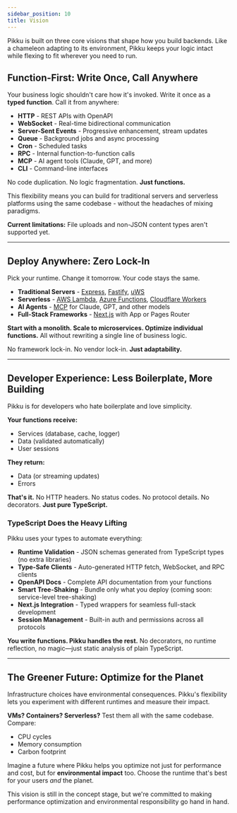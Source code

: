 ```yaml
---
sidebar_position: 10
title: Vision
---
```


Pikku is built on three core visions that shape how you build backends. Like a chameleon adapting to its environment, Pikku keeps your logic intact while flexing to fit wherever you need to run.

## Function-First: Write Once, Call Anywhere

Your business logic shouldn't care how it's invoked. Write it once as a **typed function**. Call it from anywhere:

- **HTTP** - REST APIs with OpenAPI
- **WebSocket** - Real-time bidirectional communication
- **Server-Sent Events** - Progressive enhancement, stream updates
- **Queue** - Background jobs and async processing
- **Cron** - Scheduled tasks
- **RPC** - Internal function-to-function calls
- **MCP** - AI agent tools (Claude, GPT, and more)
- **CLI** - Command-line interfaces

No code duplication. No logic fragmentation. **Just functions.**

This flexibility means you can build for traditional servers and serverless platforms using the same codebase - without the headaches of mixing paradigms.

**Current limitations:** File uploads and non-JSON content types aren't supported yet.

---

## Deploy Anywhere: Zero Lock-In

Pick your runtime. Change it tomorrow. Your code stays the same.

- **Traditional Servers** - [Express](https://expressjs.com), [Fastify](https://www.fastify.io), [uWS](https://github.com/uNetworking/uWebSockets.js)
- **Serverless** - [AWS Lambda](https://aws.amazon.com/lambda), [Azure Functions](https://azure.microsoft.com/en-us/products/functions/), [Cloudflare Workers](https://workers.cloudflare.com)
- **AI Agents** - [MCP](https://modelcontextprotocol.io/docs/concepts/resources) for Claude, GPT, and other models
- **Full-Stack Frameworks** - [Next.js](https://nextjs.org) with App or Pages Router

**Start with a monolith. Scale to microservices. Optimize individual functions.** All without rewriting a single line of business logic.

No framework lock-in. No vendor lock-in. **Just adaptability.**

---

## Developer Experience: Less Boilerplate, More Building

Pikku is for developers who hate boilerplate and love simplicity.

**Your functions receive:**
- Services (database, cache, logger)
- Data (validated automatically)
- User sessions

**They return:**
- Data (or streaming updates)
- Errors

**That's it.** No HTTP headers. No status codes. No protocol details. No decorators. **Just pure TypeScript.**

### TypeScript Does the Heavy Lifting

Pikku uses your types to automate everything:

- **Runtime Validation** - JSON schemas generated from TypeScript types (no extra libraries)
- **Type-Safe Clients** - Auto-generated HTTP fetch, WebSocket, and RPC clients
- **OpenAPI Docs** - Complete API documentation from your functions
- **Smart Tree-Shaking** - Bundle only what you deploy (coming soon: service-level tree-shaking)
- **Next.js Integration** - Typed wrappers for seamless full-stack development
- **Session Management** - Built-in auth and permissions across all protocols

**You write functions. Pikku handles the rest.** No decorators, no runtime reflection, no magic—just static analysis of plain TypeScript.

---

## The Greener Future: Optimize for the Planet

Infrastructure choices have environmental consequences. Pikku's flexibility lets you experiment with different runtimes and measure their impact.

**VMs? Containers? Serverless?** Test them all with the same codebase. Compare:
- CPU cycles
- Memory consumption
- Carbon footprint

Imagine a future where Pikku helps you optimize not just for performance and cost, but for **environmental impact** too. Choose the runtime that's best for your users *and* the planet.

This vision is still in the concept stage, but we're committed to making performance optimization and environmental responsibility go hand in hand.